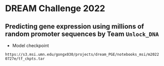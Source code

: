 # DREAM Challenge 2022
## Predicting gene expression using millions of random promoter sequences by Team `Unlock_DNA`

* Model checkpoint

`https://s3.msi.umn.edu/gongx030/projects/dream_PGE/notebooks_msi/m20220727e/tf_ckpts.tar`
